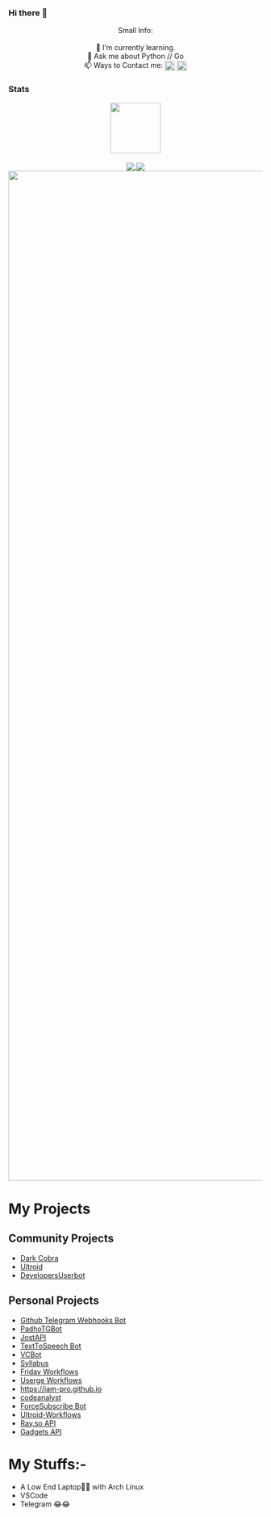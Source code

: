 ### Hi there 👋

<p align="center">
Small Info:<br><br>🌱 I’m currently learning.<br>💬 Ask me about Python // Go<br>📫 Ways to Contact me: <a href="https://t.me/TechiError"><img align="center" src="https://upload.wikimedia.org/wikipedia/commons/thumb/8/82/Telegram_logo.svg/512px-Telegram_logo.svg.png" width=20/></a> <a href="https://instagram.com/ItzSipak"><img align="center" src="https://upload.wikimedia.org/wikipedia/commons/thumb/a/a5/Instagram_icon.png/800px-Instagram_icon.png" width=20/></a>
</p>


### Stats
<p align="center">
<a href="https://github.com/TechiError">
  <img align="center" src="https://visitor-badge.laobi.icu/badge?page_id=TechiError" width=100/>
</a>
<br>
<br>

<a href="https://github.com/TechiError">
  <img align="center" src="https://github-readme-stats.vercel.app/api?username=TechiError&layout=compact&show_icons=true&theme=midnight-purple&cache_seconds=5&hide_border=True" float=left/>
</a>
<a href="https://github.com/TechiError" display="inline-block">
  <img align="center" src="https://github-readme-stats.vercel.app/api/top-langs/?username=TechiError&layout=compact&theme=midnight-purple&cache_seconds=5&custom_title=Most%20Stuffs%20on:&langs_count=10&hide_border=True" float=left/>
  <img align="center" src="https://github-profile-trophy.vercel.app/?username=TechiError&theme=radical&row=1&no-frame=true&no-bg=true" width=2000/>
</a>
</p>

# My Projects
## Community Projects

- [Dark Cobra](https://github.com/DARK-COBRA/DARKCOBRA)
- [Ultroid](https://github.com/TeamUltroid/Ultroid)
- [DevelopersUserbot](https://github.com/TechiError/DevelopersUserbot)

## Personal Projects

- [Github Telegram Webhooks Bot](https://github.com/TechiError/gh-webhooks)
- [PadhoTGBot](https://github.com/TechiError/padhotgbot)
- [JostAPI](jostapi.herokuapp.com)
- [TextToSpeech Bot](https://github.com/TechiError/tts)
- [VCBot](https://github.com/iam-pro/vcbot)
- [Syllabus](https://github.com/iam-pro/syllabus)
- [Friday Workflows](https://github.com/iam-pro/friday-wf)
- [Userge Workflows](https://github.com/TechiError/userge-wf-example)
- https://iam-pro.github.io
- [codeanalyst](https://pypi.org/project/codeanalyst/)
- [ForceSubscribe Bot](https://github.com/TechiError/feck)
- [Ultroid-Workflows](https://github.com/techierror/ultroid-wf-example)
- [Ray.so API](https://github.com/TechiError/rayso-api)
- [Gadgets API](https://github.com/TechiError/GadgetsAPI)

# My Stuffs:-

- A Low End Laptop🙂🙂 with Arch Linux
- VSCode
- Telegram  😂😂
